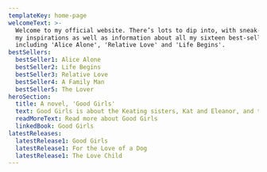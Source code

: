 ```yaml
---
templateKey: home-page
welcomeText: >-
  Welcome to my official website. There’s lots to dip into, with sneak-peeks at
  my inspirations as well as information about all my sixteen best-sellers,
  including 'Alice Alone', 'Relative Love' and 'Life Begins'.
bestSellers:
  bestSeller1: Alice Alone
  bestSeller2: Life Begins
  bestSeller3: Relative Love
  bestSeller4: A Family Man
  bestSeller5: The Lover
heroSection:
  title: A novel, 'Good Girls'
  text: Good Girls is about the Keating sisters, Kat and Eleanor, and the turns their lives take after a childhood fraught with difficulties and adolescent rivalries.  It is a coming-of-age story, a mystery and a tear-jerker. But most of all it’s a reminder of whom to keep close and whom to trust with your darkest secrets.
  readMoreText: Read more about Good Girls
  linkedBook: Good Girls
latestReleases:
  latestRelease1: Good Girls
  latestRelease1: For the Love of a Dog
  latestRelease1: The Love Child
---
```

